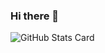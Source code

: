 ### Hi there 👋
![GitHub Stats Card](https://github-readme-stats.vercel.app/api?username=rio-yo&show_icons=true&count_private=true&show_owner=true&theme=nightowl)

<!--
**rio-yo/rio-yo** is a ✨ _special_ ✨ repository because its `README.md` (this file) appears on your GitHub profile.

Here are some ideas to get you started:

- 🔭 I’m currently working on ...
- 🌱 I’m currently learning ...
- 👯 I’m looking to collaborate on ...
- 🤔 I’m looking for help with ...
- 💬 Ask me about ...
- 📫 How to reach me: ...
- 😄 Pronouns: ...
- ⚡ Fun fact: ...
-->

